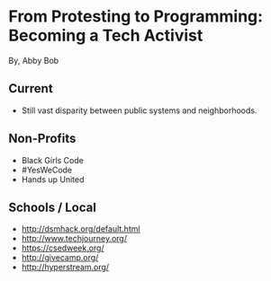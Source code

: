 # From Protesting to Programming: Becoming a Tech Activist

By, Abby Bob

## Current

- Still vast disparity between public systems and neighborhoods.

## Non-Profits

- Black Girls Code
- #YesWeCode
- Hands up United

## Schools / Local 

- http://dsmhack.org/default.html
- http://www.techjourney.org/
- https://csedweek.org/
- http://givecamp.org/
- http://hyperstream.org/
